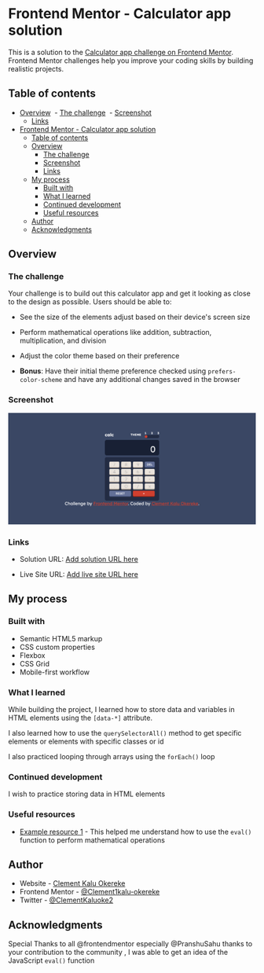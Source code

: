 # Frontend Mentor - Calculator app solution

This is a solution to the [Calculator app challenge on Frontend Mentor](https://www.frontendmentor.io/challenges/calculator-app-9lteq5N29). Frontend Mentor challenges help you improve your coding skills by building realistic projects.

## Table of contents

- [Overview](#overview)
  - [The challenge](#the-challenge)
  - [Screenshot](#screenshot)
  - [Links](#links)
- [Frontend Mentor - Calculator app solution](#frontend-mentor---calculator-app-solution)
  - [Table of contents](#table-of-contents)
  - [Overview](#overview)
    - [The challenge](#the-challenge)
    - [Screenshot](#screenshot)
    - [Links](#links)
  - [My process](#my-process)
    - [Built with](#built-with)
    - [What I learned](#what-i-learned)
    - [Continued development](#continued-development)
    - [Useful resources](#useful-resources)
  - [Author](#author)
  - [Acknowledgments](#acknowledgments)

## Overview

### The challenge

Your challenge is to build out this calculator app and get it looking as close to the design as possible.
Users should be able to:

- See the size of the elements adjust based on their device's screen size

- Perform mathematical operations like addition, subtraction, multiplication, and division

- Adjust the color theme based on their preference

- **Bonus**: Have their initial theme preference checked using `prefers-color-scheme` and have any additional changes saved in the browser

### Screenshot

![screenshot](./screenshot.png)

### Links

- Solution URL: [Add solution URL here](https://your-solution-url.com)

- Live Site URL: [Add live site URL here](https://your-live-site-url.com)

## My process

### Built with

- Semantic HTML5 markup
- CSS custom properties
- Flexbox
- CSS Grid
- Mobile-first workflow

### What I learned

While building the project, I learned how to store data and variables in HTML elements using the `[data-*]` attribute.

I also learned how to use the `querySelectorAll()` method to get specific elements or elements with specific classes or id

I also practiced looping through arrays using the `forEach()` loop

### Continued development

I wish to practice storing data in HTML elements

### Useful resources

- [Example resource 1](https://www.example.com) - This helped me understand how to use the `eval()` function to perform mathematical operations

## Author

- Website - [Clement Kalu Okereke](https://clement-portfolio.w3spaces.com)
- Frontend Mentor - [@Clement1kalu-okereke](https://www.frontendmentor.io/profile/Clement1kalu-okereke)
- Twitter - [@ClementKaluoke2](https://www.twitter.com/ClementKaluoke2)

## Acknowledgments

Special Thanks to all @frontendmentor especially @PranshuSahu thanks to your contribution to the community  , I was able to get an idea of the JavaScript `eval()` function
